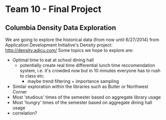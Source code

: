 # Team 10 - Final Project

## Columbia Density Data Exploration
We are going to explore the historical data (from now until 6/27/2014) from Application Development Initiative's Density project: http://density.adicu.com/
Some topics we hope to explore are:
- Optimal time to eat at school dining hall
    - potentially create real time differential lunch time reccomendation system, i.e. it's crowded now but in 10 minutes everyone has to rush to class etc.
        - maybe trend filtering + importance sampling
- Similar exploration within the libraries such as Butler or Northwest Corner
- Most 'studious' times of the semester based on aggregate library usage
- Most 'hungry' times of the semester based on aggregate dining hall usage
- correlation? 
 
